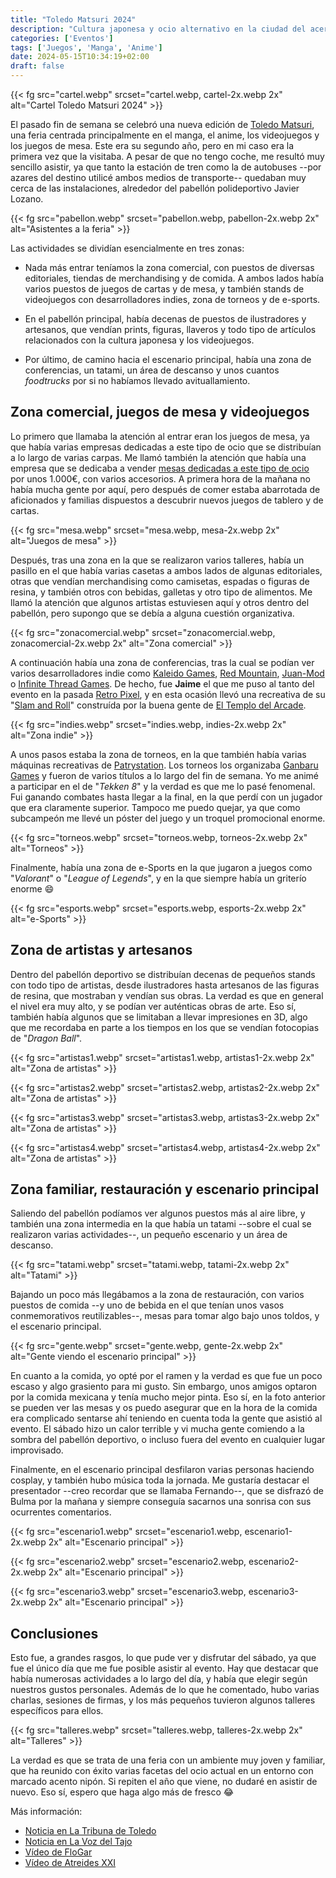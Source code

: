 ```yaml
---
title: "Toledo Matsuri 2024"
description: "Cultura japonesa y ocio alternativo en la ciudad del acero"
categories: ['Eventos']
tags: ['Juegos', 'Manga', 'Anime']
date: 2024-05-15T10:34:19+02:00
draft: false
---
```


{{< fg src="cartel.webp" srcset="cartel.webp, cartel-2x.webp 2x" alt="Cartel Toledo Matsuri 2024" >}}

El pasado fin de semana se celebró una nueva edición de [Toledo Matsuri](https://toledomatsuri.com/), una feria centrada principalmente en el manga, el anime, los videojuegos y los juegos de mesa. Este era su segundo año, pero en mi caso era la primera vez que la visitaba. A pesar de que no tengo coche, me resultó muy sencillo asistir, ya que tanto la estación de tren como la de autobuses --por azares del destino utilicé ambos medios de transporte-- quedaban muy cerca de las instalaciones, alrededor del pabellón polideportivo Javier Lozano.

{{< fg src="pabellon.webp" srcset="pabellon.webp, pabellon-2x.webp 2x" alt="Asistentes a la feria" >}}

Las actividades se dividían esencialmente en tres zonas:

* Nada más entrar teníamos la zona comercial, con puestos de diversas editoriales, tiendas de merchandising y de comida. A ambos lados había varios puestos de juegos de cartas y de mesa, y también stands de videojuegos con desarrolladores indies, zona de torneos y de e-sports. 

* En el pabellón principal, había decenas de puestos de ilustradores y artesanos, que vendían prints, figuras, llaveros y todo tipo de artículos relacionados con la cultura japonesa y los videojuegos. 

* Por último, de camino hacia el escenario principal, había una zona de conferencias, un tatami, un área de descanso y unos cuantos _foodtrucks_ por si no habíamos llevado avituallamiento.

## Zona comercial, juegos de mesa y videojuegos

Lo primero que llamaba la atención al entrar eran los juegos de mesa, ya que había varias empresas dedicadas a este tipo de ocio que se distribuían a lo largo de varias carpas. Me llamó también la atención que había una empresa que se dedicaba a vender [mesas dedicadas a este tipo de ocio](https://mesasparajuegos.com/) por unos 1.000€, con varios accesorios. A primera hora de la mañana no había mucha gente por aquí, pero después de comer estaba abarrotada de aficionados y familias dispuestos a descubrir nuevos juegos de tablero y de cartas.

{{< fg src="mesa.webp" srcset="mesa.webp, mesa-2x.webp 2x" alt="Juegos de mesa" >}}

Después, tras una zona en la que se realizaron varios talleres, había un pasillo en el que había varias casetas a ambos lados de algunas editoriales, otras que vendían merchandising como camisetas, espadas o figuras de resina, y también otros con bebidas, galletas y otro tipo de alimentos. Me llamó la atención que algunos artistas estuviesen aquí y otros dentro del pabellón, pero supongo que se debía a alguna cuestión organizativa.

{{< fg src="zonacomercial.webp" srcset="zonacomercial.webp, zonacomercial-2x.webp 2x" alt="Zona comercial" >}}

A continuación había una zona de conferencias, tras la cual se podían ver varios desarrolladores indie como [Kaleido Games](https://twitter.com/KaleidoGames), [Red Mountain](https://twitter.com/RedMountain_VGs), [Juan-Mod](https://twitter.com/JuanMod1) o [Infinite Thread Games](https://twitter.com/infinite_thread). De hecho, fue **Jaime** el que me puso al tanto del evento en la pasada [Retro Pixel](/retropixel-malaga-2024/), y en esta ocasión llevó una recreativa de su "[Slam and Roll](https://store.steampowered.com/app/2004960/Slam_and_Roll/?l=spanish)" construída por la buena gente de [El Templo del Arcade](https://templodelarcade.com/).

{{< fg src="indies.webp" srcset="indies.webp, indies-2x.webp 2x" alt="Zona indie" >}}

A unos pasos estaba la zona de torneos, en la que también había varias máquinas recreativas de [Patrystation](https://patrystation.com/). Los torneos los organizaba [Ganbaru Games](https://www.ganbarugames.es/) y fueron de varios títulos a lo largo del fin de semana. Yo me animé a participar en el de "_Tekken 8_" y la verdad es que me lo pasé fenomenal. Fui ganando combates hasta llegar a la final, en la que perdí con un jugador que era claramente superior. Tampoco me puedo quejar, ya que como subcampeón me llevé un póster del juego y un troquel promocional enorme.

{{< fg src="torneos.webp" srcset="torneos.webp, torneos-2x.webp 2x" alt="Torneos" >}}

Finalmente, había una zona de e-Sports en la que jugaron a juegos como "_Valorant_" o "_League of Legends_", y en la que siempre había un griterío enorme :smile:

{{< fg src="esports.webp" srcset="esports.webp, esports-2x.webp 2x" alt="e-Sports" >}}

## Zona de artistas y artesanos

Dentro del pabellón deportivo se distribuían decenas de pequeños stands con todo tipo de artistas, desde ilustradores hasta artesanos de las figuras de resina, que mostraban y vendían sus obras. La verdad es que en general el nivel era muy alto, y se podían ver auténticas obras de arte. Eso sí, también había algunos que se limitaban a llevar impresiones en 3D, algo que me recordaba en parte a los tiempos en los que se vendían fotocopias de "_Dragon Ball_".

{{< fg src="artistas1.webp" srcset="artistas1.webp, artistas1-2x.webp 2x" alt="Zona de artistas" >}}

{{< fg src="artistas2.webp" srcset="artistas2.webp, artistas2-2x.webp 2x" alt="Zona de artistas" >}}

{{< fg src="artistas3.webp" srcset="artistas3.webp, artistas3-2x.webp 2x" alt="Zona de artistas" >}}

{{< fg src="artistas4.webp" srcset="artistas4.webp, artistas4-2x.webp 2x" alt="Zona de artistas" >}}


## Zona familiar, restauración y escenario principal

Saliendo del pabellón podíamos ver algunos puestos más al aire libre, y también una zona intermedia en la que había un tatami --sobre el cual se realizaron varias actividades--, un pequeño escenario y un área de descanso.

{{< fg src="tatami.webp" srcset="tatami.webp, tatami-2x.webp 2x" alt="Tatami" >}}

Bajando un poco más llegábamos a la zona de restauración, con varios puestos de comida --y uno de bebida en el que tenían unos vasos conmemorativos reutilizables--, mesas para tomar algo bajo unos toldos, y el escenario principal. 

{{< fg src="gente.webp" srcset="gente.webp, gente-2x.webp 2x" alt="Gente viendo el escenario principal" >}}

En cuanto a la comida, yo opté por el ramen y la verdad es que fue un poco escaso y algo grasiento para mi gusto. Sin embargo, unos amigos optaron por la comida mexicana y tenía mucho mejor pinta. Eso sí, en la foto anterior se pueden ver las mesas y os puedo asegurar que en la hora de la comida era complicado sentarse ahí teniendo en cuenta toda la gente que asistió al evento. El sábado hizo un calor terrible y vi mucha gente comiendo a la sombra del pabellón deportivo, o incluso fuera del evento en cualquier lugar improvisado.

Finalmente, en el escenario principal desfilaron varias personas haciendo cosplay, y también hubo música toda la jornada. Me gustaría destacar el presentador --creo recordar que se llamaba Fernando--, que se disfrazó de Bulma por la mañana y siempre conseguía sacarnos una sonrisa con sus ocurrentes comentarios.

{{< fg src="escenario1.webp" srcset="escenario1.webp, escenario1-2x.webp 2x" alt="Escenario principal" >}}

{{< fg src="escenario2.webp" srcset="escenario2.webp, escenario2-2x.webp 2x" alt="Escenario principal" >}}

{{< fg src="escenario3.webp" srcset="escenario3.webp, escenario3-2x.webp 2x" alt="Escenario principal" >}}

## Conclusiones

Esto fue, a grandes rasgos, lo que pude ver y disfrutar del sábado, ya que fue el único día que me fue posible asistir al evento. Hay que destacar que había numerosas actividades a lo largo del día, y había que elegir según nuestros gustos personales. Además de lo que he comentado, hubo varias charlas, sesiones de firmas, y los más pequeños tuvieron algunos talleres específicos para ellos. 

{{< fg src="talleres.webp" srcset="talleres.webp, talleres-2x.webp 2x" alt="Talleres" >}}

La verdad es que se trata de una feria con un ambiente muy joven y familiar, que ha reunido con éxito varias facetas del ocio actual en un entorno con marcado acento nipón. Si repiten el año que viene, no dudaré en asistir de nuevo. Eso sí, espero que haga algo más de fresco :joy:

Más información:

* [Noticia en La Tribuna de Toledo](https://www.latribunadetoledo.es/noticia/z7f3324f0-a660-c869-4764ae6d2e70115d/202405/toledo-matsuri-se-postula-como-el-mejor-evento-del-pais)
* [Noticia en La Voz del Tajo](https://www.lavozdeltajo.com/noticia/80807/local/exito-en-el-primer-dia-de-toledo-matsuri:-el-evento-que-supera-todas-las-expectativas-de-publico.html)
* [Vídeo de FloGar](https://www.youtube.com/watch?v=TKmmLggMaak)  
* [Vídeo de Atreides XXI](https://www.youtube.com/watch?v=ISpXNZHuOqc) 
